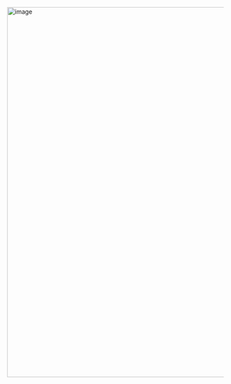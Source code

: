 <img width="1840" height="859" alt="image" src="https://github.com/user-attachments/assets/bdc4b6a2-4911-48f0-9781-8e7512841e68" />
